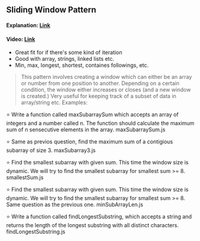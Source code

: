 ## Sliding Window Pattern
#### Explanation: [Link](https://medium.datadriveninvestor.com/javascript-algorithm-2-sliding-window-66622c7cb4f8)
#### Video: [Link](https://www.youtube.com/watch?v=MK-NZ4hN7rs)
* Great fit for if there's some kind of iteration
* Good with array, strings, linked lists etc.
* Min, max, longest, shortest, containes followings, etc.

> This pattern involves creating a window which can either be an array or number from one position to another. Depending on a certain condition, the window either increases or closes (and a new window is created.) Very useful for keeping track of a subset of data in array/string etc.
> Examples:

:star: Write a function called maxSubarraySum which accepts an array of integers and a number called n. The function should calculate the maximum sum of n sensecutive elements in the array. maxSubarraySum.js<br>

:star: Same as previos question, find the maximum sum of a contigious subarray of size 3. maxSubarray3.js

:star: Find the smallest subarray with given sum. This time the window size is dynamic. We will try to find the smallest subarray for smallest sum >= 8. smallestSum.js

:star: Find the smallest subarray with given sum. This time the window size is dynamic. We will try to find the smallest subarray for smallest sum >= 8. Same question as the previous one. minSubArrayLen.js

:star: Write a function called findLongestSubstring, which accepts a string and returns the length of the longest substring with all distinct characters. findLongestSubstring.js